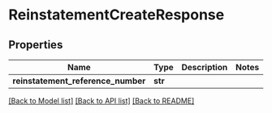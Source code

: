 # ReinstatementCreateResponse

## Properties
Name | Type | Description | Notes
------------ | ------------- | ------------- | -------------
**reinstatement_reference_number** | **str** |  | 

[[Back to Model list]](../README.md#documentation-for-models) [[Back to API list]](../README.md#documentation-for-api-endpoints) [[Back to README]](../README.md)

